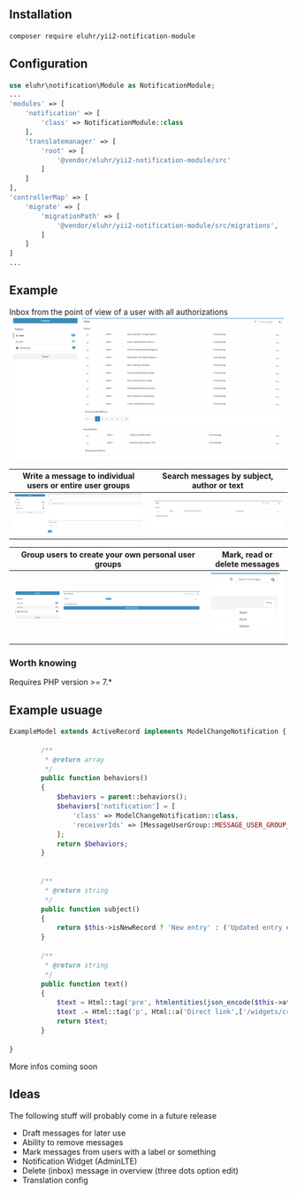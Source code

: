 ## Installation

````bash
composer require eluhr/yii2-notification-module
````

## Configuration

````php
use eluhr\notification\Module as NotificationModule;
...
'modules' => [
    'notification' => [
        'class' => NotificationModule::class
    ],
    'translatemanager' => [
        'root' => [
            '@vendor/eluhr/yii2-notification-module/src'
        ]
    ]
],
'controllerMap' => [
    'migrate' => [
        'migrationPath' => [
            '@vendor/eluhr/yii2-notification-module/src/migrations',
        ]
    ]
]
...
````

## Example 

Inbox from the point of view of a user with all authorizations
![Example inbox](./docs/images/inbox.png)


| Write a message to individual users or entire user groups  | Search messages by subject, author or text          |
|------------------------------------------------------------|-----------------------------------------------------|
| ![Compse message](./docs/images/compose-a-new-message.png) | ![Filtered inbox](./docs/images/filtered-inbox.png) |

| Group users to create your own personal user groups | Mark, read or delete messages                    |      
|-----------------------------------------------------|--------------------------------------------------|
| ![User group](./docs/images/user-groups.png)        | ![User group](./docs/images/message-options.png) |


### Worth knowing

Requires PHP version >= 7.*

## Example usuage

```php
ExampleModel extends ActiveRecord implements ModelChangeNotification {
        
        /**
         * @return array
         */
        public function behaviors()
        {
            $behaviors = parent::behaviors();
            $behaviors['notification'] = [
                'class' => ModelChangeNotification::class,
                'receiverIds' => [MessageUserGroup::MESSAGE_USER_GROUP_ID_PREFIX . '1']
            ];
            return $behaviors;
        }
    
    
        /**
         * @return string
         */
        public function subject()
        {
            return $this->isNewRecord ? 'New entry' : ('Updated entry #' . $this->id);
        }
    
        /**
         * @return string
         */
        public function text()
        {
            $text = Html::tag('pre', htmlentities(json_encode($this->attributes, JSON_PRETTY_PRINT)));
            $text .= Html::tag('p', Html::a('Direct link',['/widgets/crud/widget-template/view','id' => $this->id], true));
            return $text;
        }
        
}
```

More infos coming soon

## Ideas

The following stuff will probably come in a future release

- Draft messages for later use
- Ability to remove messages
- Mark messages from users with a label or something
- Notification Widget (AdminLTE)
- Delete (inbox) message in overview (three dots option edit)
- Translation config
